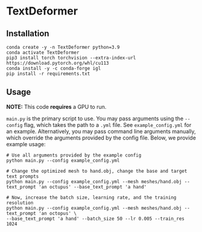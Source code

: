 # TextDeformer

## Installation

    conda create -y -n TextDeformer python=3.9
    conda activate TextDeformer
    pip3 install torch torchvision --extra-index-url https://download.pytorch.org/whl/cu113
    conda install -y -c conda-forge igl
    pip install -r requirements.txt

## Usage
**NOTE:** This code **requires** a GPU to run.

``main.py`` is the primary script to use. You may pass arguments using the ``--config`` flag, which takes the path to a ``.yml`` file. See ``example_config.yml`` for an example. Alternatively, you may pass command line arguments manually, which override the arguments provided by the config file. Below, we provide example usage:
    
    # Use all arguments provided by the example config
    python main.py --config example_config.yml

    # Change the optimized mesh to hand.obj, change the base and target text prompts
    python main.py --config example_config.yml --mesh meshes/hand.obj --text_prompt 'an octupus' --base_text_prompt 'a hand'

    # Now, increase the batch size, learning rate, and the training resolution
    python main.py --config example_config.yml --mesh meshes/hand.obj --text_prompt 'an octopus' \
    --base_text_prompt 'a hand' --batch_size 50 --lr 0.005 --train_res 1024